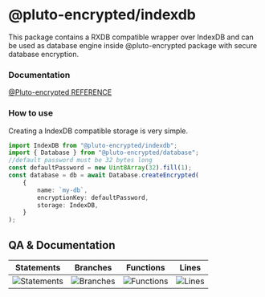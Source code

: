 # @pluto-encrypted/indexdb
This package contains a RXDB compatible wrapper over IndexDB and can be used as database engine inside @pluto-encrypted package with secure database encryption.

### Documentation
[@Pluto-encrypted REFERENCE](https://github.com/elribonazo/pluto-encrypted/blob/master/docs/README.md)

### How to use

Creating a IndexDB compatible storage is very simple.

```typescript
import IndexDB from "@pluto-encrypted/indexdb";
import { Database } from "@pluto-encrypted/database";
//default password must be 32 bytes long
const defaultPassword = new Uint8Array(32).fill(1);
const database = db = await Database.createEncrypted(
    {
        name: `my-db`,
        encryptionKey: defaultPassword,
        storage: IndexDB,
    }
);
```

## QA & Documentation
| Statements                  | Branches                | Functions                 | Lines             |
| --------------------------- | ----------------------- | ------------------------- | ----------------- |
| ![Statements](https://img.shields.io/badge/statements-76.17%25-red.svg?style=flat) | ![Branches](https://img.shields.io/badge/branches-64.12%25-red.svg?style=flat) | ![Functions](https://img.shields.io/badge/functions-76.47%25-red.svg?style=flat) | ![Lines](https://img.shields.io/badge/lines-76.84%25-red.svg?style=flat) |
